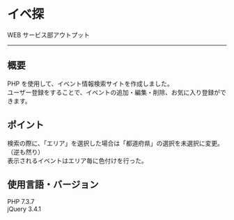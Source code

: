 # イベ探

WEB サービス部アウトプット

---

## 概要

PHP を使用して、イベント情報検索サイトを作成しました。  
ユーザー登録をすることで、イベントの追加・編集・削除、お気に入り登録ができます。

## ポイント

検索の際に、「エリア」を選択した場合は「都道府県」の選択を未選択に変更。（逆も然り）  
表示されるイベントはエリア毎に色付けを行った。

## 使用言語・バージョン

PHP 7.3.7  
jQuery 3.4.1
